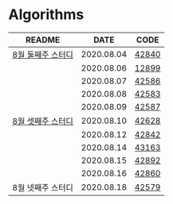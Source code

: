 # Algorithms

| **README**                                                   | **DATE**   | **CODE**                                                     |
| ------------------------------------------------------------ | ---------- | ------------------------------------------------------------ |
| [8월 둘째주 스터디](https://github.com/khyunjiee/Algorithms/tree/master/8%EC%9B%94%202%EC%A3%BC%EC%B0%A8) | 2020.08.04 | [42840](https://github.com/khyunjiee/Algorithms/blob/master/8%EC%9B%94%202%EC%A3%BC%EC%B0%A8/Programmers42840.py) |
|                                                              | 2020.08.06 | [12899](https://github.com/khyunjiee/Algorithms/blob/master/8%EC%9B%94%202%EC%A3%BC%EC%B0%A8/Programmers12899.py) |
|                                                              | 2020.08.07 | [42586](https://github.com/khyunjiee/Algorithms/blob/master/8%EC%9B%94%202%EC%A3%BC%EC%B0%A8/Programmers42586.py) |
|                                                              | 2020.08.08 | [42583](https://github.com/khyunjiee/Algorithms/blob/master/8%EC%9B%94%202%EC%A3%BC%EC%B0%A8/Programmers42583.py) |
|                                                              | 2020.08.09 | [42587](https://github.com/khyunjiee/Algorithms/blob/master/8%EC%9B%94%202%EC%A3%BC%EC%B0%A8/Programmers42587.py) |
| [8월 셋째주 스터디](https://github.com/khyunjiee/Algorithms/tree/master/8%EC%9B%94%203%EC%A3%BC%EC%B0%A8) | 2020.08.10 | [42628](https://github.com/khyunjiee/Algorithms/blob/master/8%EC%9B%94%203%EC%A3%BC%EC%B0%A8/Programmers42628.py) |
|                                                              | 2020.08.12 | [42842](https://github.com/khyunjiee/Algorithms/blob/master/8%EC%9B%94%203%EC%A3%BC%EC%B0%A8/Programmers42842.py) |
|                                                              | 2020.08.14 | [43163](https://github.com/khyunjiee/Algorithms/blob/master/8%EC%9B%94%203%EC%A3%BC%EC%B0%A8/Programmers43163.py) |
|                                                              | 2020.08.15 | [42892](https://github.com/khyunjiee/Algorithms/blob/master/8%EC%9B%94%203%EC%A3%BC%EC%B0%A8/Programmers42892.py) |
|                                                              | 2020.08.16 | [42860](https://github.com/khyunjiee/Algorithms/blob/master/8%EC%9B%94%203%EC%A3%BC%EC%B0%A8/Programmers42860.py) |
| 8월 넷째주 스터디                                            | 2020.08.18 | [42579](https://github.com/khyunjiee/Algorithms/blob/master/8%EC%9B%94%204%EC%A3%BC%EC%B0%A8/Programmers42579.py) |

